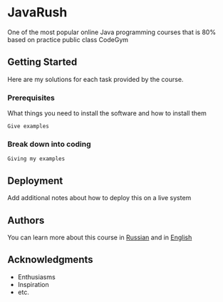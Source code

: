 # JavaRush

One of the most popular online Java programming courses that is 80% based on practice public class CodeGym

## Getting Started

Here are my solutions for each task provided by the course.

### Prerequisites

What things you need to install the software and how to install them

```
Give examples
```

### Break down into coding

```
Giving my examples
```

## Deployment

Add additional notes about how to deploy this on a live system


## Authors

You can learn more about this course in [Russian](http://javarush.ru/) and in [English](https://codegym.cc/) 

## Acknowledgments

* Enthusiasms
* Inspiration
* etc.